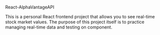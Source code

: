React-AlphaVantageAPI

This is a personal React frontend project that allows you to see real-time stock market values. The purpose of this project itself is to practice managing real-time data and testing on component.
